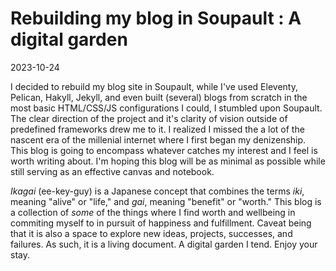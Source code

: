 # Rebuilding my blog in Soupault : A digital garden

<time id = "post-date">2023-10-24</time>

<p id="post-excerpt">
I decided to rebuild my blog site in Soupault, while I've used Eleventy, Pelican, Hakyll, Jekyll, and even built (several) blogs from scratch in the most basic HTML/CSS/JS configurations I could, I stumbled upon Soupault. The clear direction of the project and it's clarity of vision outside of predefined frameworks drew me to it. I realized I missed the a lot of the nascent era of the millenial internet where I first began my denizenship. This blog is going to encompass  whatever catches my interest and I feel is worth writing about. I'm hoping this blog will be as minimal as possible while still serving as an effective canvas and notebook.
</p>

*Ikagai* (ee-key-guy) is a Japanese concept that combines the terms *iki*, meaning "alive" or "life," and *gai*, meaning "benefit" or "worth." This blog is a collection of *some* of the things where I find worth and wellbeing in commiting myself to in pursuit of happiness and fulfillment. Caveat being that it is also a space to explore new ideas, projects, successes, and failures. As such, it is a living document. A digital garden I tend. Enjoy your stay.




